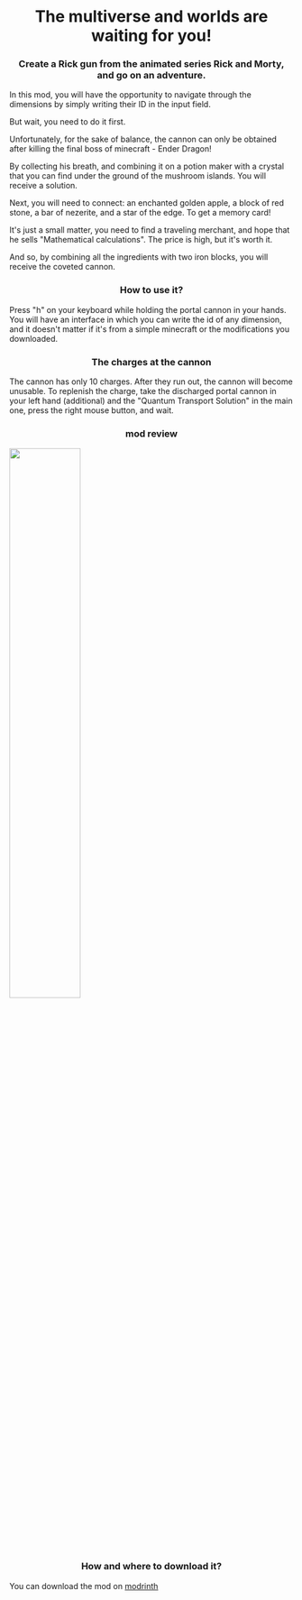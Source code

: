 <h1 align="center">The multiverse and worlds are waiting for you!</h1>
<h3 align="center">Create a Rick gun from the animated series Rick and Morty, and go on an adventure.</h3>
<p>In this mod, you will have the opportunity to navigate through the dimensions by simply writing their ID in the input field.</p>
<p>But wait, you need to do it first.</p>
<p>Unfortunately, for the sake of balance, the cannon can only be obtained after killing the final boss of minecraft - Ender Dragon!</p>
<p>By collecting his breath, and combining it on a potion maker with a crystal that you can find under the ground of the mushroom islands. You will receive a solution.</p>
<p>Next, you will need to connect: an enchanted golden apple, a block of red stone, a bar of nezerite, and a star of the edge. To get a memory card!</p>
<p>It's just a small matter, you need to find a traveling merchant, and hope that he sells "Mathematical calculations". The price is high, but it's worth it.</p>
<p>And so, by combining all the ingredients with two iron blocks, you will receive the coveted cannon.</p>
<h3 align="center">How to use it?</h3>
<p>Press "h" on your keyboard while holding the portal cannon in your hands. You will have an interface in which you can write the id of any dimension, and it doesn't matter if it's from a simple minecraft or the modifications you downloaded.</p>
<h3 align="center">The charges at the cannon</h3>
<p>The cannon has only 10 charges. After they run out, the cannon will become unusable. To replenish the charge, take the discharged portal cannon in your left hand (additional) and the "Quantum Transport Solution" in the main one, press the right mouse button, and wait.<p>
<h3 align="center">mod review</h3>
<a href="https://youtu.be/Ys3kiq5wHVg?si=vsooIBHvgRnZZfik" target="_blank">
  <img src='https://i.ytimg.com/vi/Ys3kiq5wHVg/hqdefault.jpg?sqp=-oaymwEmCKgBEF5IWvKriqkDGQgBFQAAiEIYAdgBAeIBCggYEAIYBjgBQAE=&rs=AOn4CLAVzk2hekVrQr477bbNPaBfKCzUBA', width="50%">
</a>
<h3 align="center">How and where to download it?</h3>
<p>You can download the mod on <a href="https://modrinth.com/mod/rick-and-morty-portal-gun" target="_blank">modrinth</a></p>
